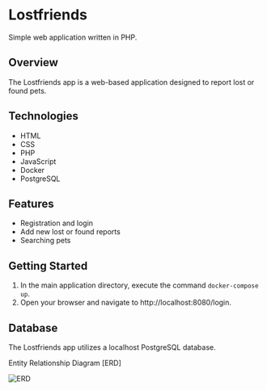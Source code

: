 # Lostfriends

Simple web application written in PHP.

## Overview

The Lostfriends app is a web-based application designed to report lost or found pets.

## Technologies

* HTML
* CSS
* PHP
* JavaScript
* Docker
* PostgreSQL

## Features

- Registration and login
- Add new lost or found reports
- Searching pets

## Getting Started

1. In the main application directory, execute the command `docker-compose up`.
2. Open your browser and navigate to http://localhost:8080/login.

## Database

The Lostfriends app utilizes a localhost PostgreSQL database.

Entity Relationship Diagram [ERD]

![ERD](https://github.com/0WhoAmI/wdpai/assets/94999592/426c6ad9-ca26-41bf-b574-6164fe9adf56)
